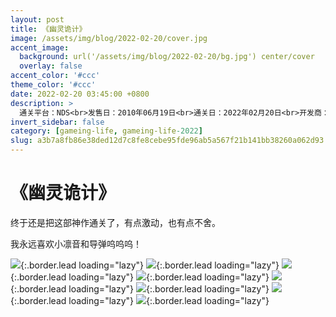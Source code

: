 ```yaml
---
layout: post
title: 《幽灵诡计》
image: /assets/img/blog/2022-02-20/cover.jpg
accent_image: 
  background: url('/assets/img/blog/2022-02-20/bg.jpg') center/cover
  overlay: false
accent_color: '#ccc'
theme_color: '#ccc'
date: 2022-02-20 03:45:00 +0800
description: >
  通关平台：NDS<br>发售日：2010年06月19日<br>通关日：2022年02月20日<br>开发商：CAPCOM<br>发行商：CAPCOM
invert_sidebar: false
category: [gameing-life, gameing-life-2022]
slug: a3b7a8fb86e38ded12d7c8fe8cebe95fde96ab5a567f21b141bb38260a062d93
---
```


# 《幽灵诡计》

终于还是把这部神作通关了，有点激动，也有点不舍。

我永远喜欢小凛音和导弹呜呜呜！

![](/assets/img/blog/2022-02-20/1.jpg){:.border.lead loading="lazy"}
![](/assets/img/blog/2022-02-20/2.jpg){:.border.lead loading="lazy"}
![](/assets/img/blog/2022-02-20/3.jpg){:.border.lead loading="lazy"}
![](/assets/img/blog/2022-02-20/4.jpg){:.border.lead loading="lazy"}
![](/assets/img/blog/2022-02-20/5.jpg){:.border.lead loading="lazy"}
![](/assets/img/blog/2022-02-20/6.jpg){:.border.lead loading="lazy"}
![](/assets/img/blog/2022-02-20/7.jpg){:.border.lead loading="lazy"}
![](/assets/img/blog/2022-02-20/8.jpg){:.border.lead loading="lazy"}

